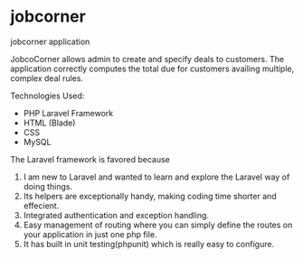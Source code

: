 # jobcorner
jobcorner application

JobcoCorner allows admin to create and specify deals to customers. The application correctly computes the total due for customers availing multiple, complex deal rules.

Technologies Used:

* PHP Laravel Framework
* HTML (Blade)
* CSS
* MySQL

The Laravel framework is favored because

1. I am new to Laravel and wanted to learn and explore the Laravel way of doing things.
2. Its helpers are exceptionally handy, making coding time shorter and effecient.
3. Integrated authentication and exception handling.
4. Easy management of routing where you can simply define the routes on your application in just one php file.
5. It has built in unit testing(phpunit) which is really easy to configure.
